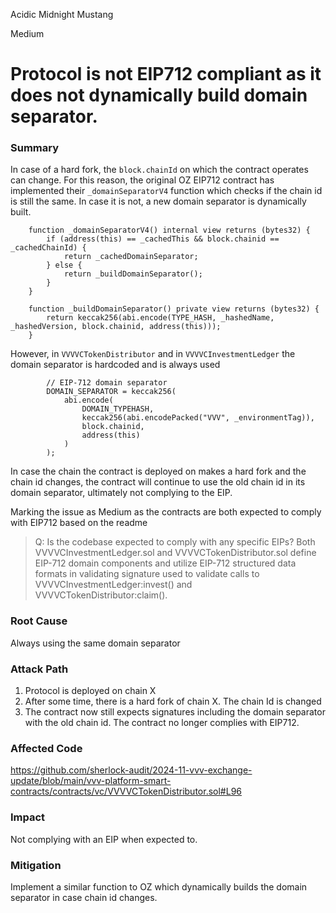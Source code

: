 Acidic Midnight Mustang

Medium

# Protocol is not EIP712 compliant as it does not dynamically build domain separator.

### Summary
In case of a hard fork, the `block.chainId` on which the contract operates can change. For this reason, the original OZ EIP712 contract has implemented their `_domainSeparatorV4` function which checks if the chain id is still the same. In case it is not, a new domain separator is dynamically built.

```solidity
    function _domainSeparatorV4() internal view returns (bytes32) {
        if (address(this) == _cachedThis && block.chainid == _cachedChainId) {
            return _cachedDomainSeparator;
        } else {
            return _buildDomainSeparator();
        }
    }

    function _buildDomainSeparator() private view returns (bytes32) {
        return keccak256(abi.encode(TYPE_HASH, _hashedName, _hashedVersion, block.chainid, address(this)));
    }
```

However, in `VVVVCTokenDistributor`  and in `VVVVCInvestmentLedger` the domain separator is hardcoded and is always used 
```solidity
        // EIP-712 domain separator
        DOMAIN_SEPARATOR = keccak256(
            abi.encode(
                DOMAIN_TYPEHASH,
                keccak256(abi.encodePacked("VVV", _environmentTag)),
                block.chainid,
                address(this)
            )
        );
```

In case the chain the contract is deployed on makes a hard fork and the chain id changes, the contract will continue to use the old chain id in its domain separator, ultimately not complying to the EIP.

Marking the issue as Medium as the contracts are both expected to comply with EIP712 based on the readme 

> Q: Is the codebase expected to comply with any specific EIPs?
Both VVVVCInvestmentLedger.sol and VVVVCTokenDistributor.sol define EIP-712 domain components and utilize EIP-712 structured data formats in validating signature used to validate calls to VVVVCInvestmentLedger:invest() and VVVVCTokenDistributor:claim().

### Root Cause

Always using the same domain separator 

### Attack Path

1. Protocol is deployed on chain X 
2. After some time, there is a hard fork of chain X. The chain Id is changed
3. The contract now still expects signatures including the domain separator with the old chain id. The contract no longer complies with EIP712.

### Affected Code 
https://github.com/sherlock-audit/2024-11-vvv-exchange-update/blob/main/vvv-platform-smart-contracts/contracts/vc/VVVVCTokenDistributor.sol#L96

### Impact

Not complying with an EIP when expected to.

### Mitigation

Implement a similar function to OZ which dynamically builds the domain separator in case chain id changes.